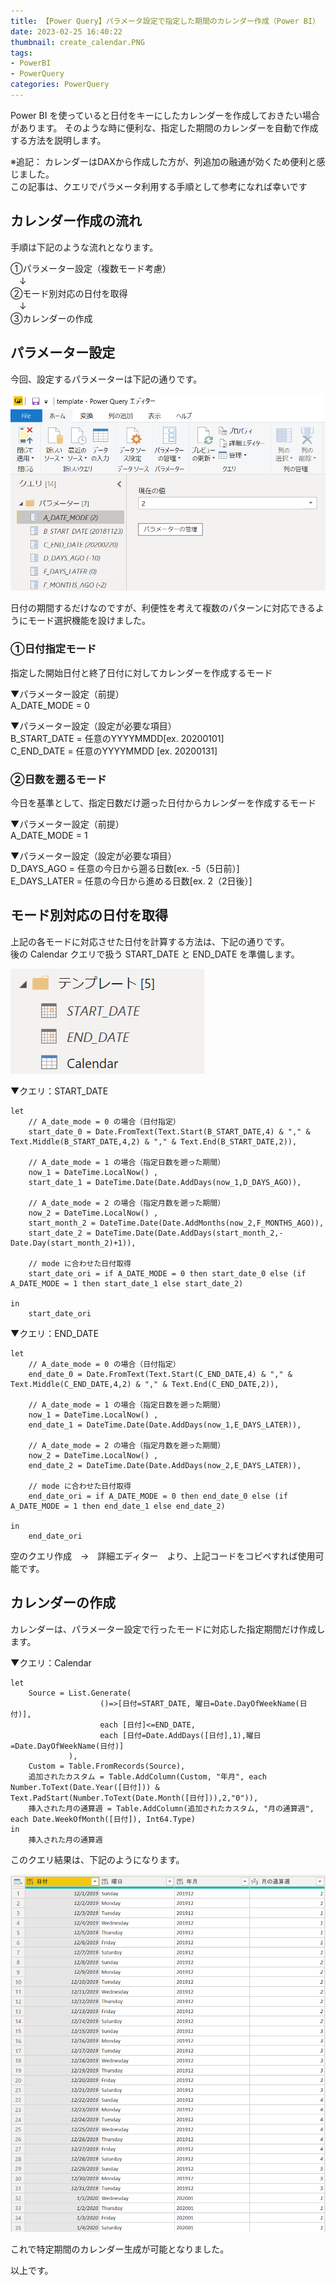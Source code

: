 ```yaml
---
title: 【Power Query】パラメータ設定で指定した期間のカレンダー作成（Power BI）
date: 2023-02-25 16:40:22
thumbnail: create_calendar.PNG
tags:
- PowerBI
- PowerQuery
categories: PowerQuery
---
```


Power BI を使っていると日付をキーにしたカレンダーを作成しておきたい場合があります。
そのような時に便利な、指定した期間のカレンダーを自動で作成する方法を説明します。

※追記：
カレンダーはDAXから作成した方が、列追加の融通が効くため便利と感じました。  
この記事は、クエリでパラメータ利用する手順として参考になれば幸いです  

## カレンダー作成の流れ

手順は下記のような流れとなります。

①パラメーター設定（複数モード考慮）  
　↓  
②モード別対応の日付を取得  
　↓  
③カレンダーの作成  

## パラメーター設定

今回、設定するパラメーターは下記の通りです。

![image](create_calendar.PNG)

日付の期間するだけなのですが、利便性を考えて複数のパターンに対応できるようにモード選択機能を設けました。

### ①日付指定モード

指定した開始日付と終了日付に対してカレンダーを作成するモード

▼パラメーター設定（前提）  
A_DATE_MODE = 0  

▼パラメーター設定（設定が必要な項目）  
B_START_DATE = 任意のYYYYMMDD[ex. 20200101]  
C_END_DATE = 任意のYYYYMMDD [ex. 20200131]  

### ②日数を遡るモード
今日を基準として、指定日数だけ遡った日付からカレンダーを作成するモード

▼パラメーター設定（前提）  
A_DATE_MODE = 1  

▼パラメーター設定（設定が必要な項目）  
D_DAYS_AGO = 任意の今日から遡る日数[ex. -5（5日前）]  
E_DAYS_LATER = 任意の今日から進める日数[ex. 2（2日後）]  

## モード別対応の日付を取得

上記の各モードに対応させた日付を計算する方法は、下記の通りです。  
後の Calendar クエリで扱う START_DATE と END_DATE を準備します。

![image](template_query.PNG)

▼クエリ：START_DATE

```text
let
    // A_date_mode = 0 の場合（日付指定）
    start_date_0 = Date.FromText(Text.Start(B_START_DATE,4) & "," & Text.Middle(B_START_DATE,4,2) & "," & Text.End(B_START_DATE,2)),

    // A_date_mode = 1 の場合（指定日数を遡った期間）
    now_1 = DateTime.LocalNow() ,
    start_date_1 = DateTime.Date(Date.AddDays(now_1,D_DAYS_AGO)),

    // A_date_mode = 2 の場合（指定月数を遡った期間）
    now_2 = DateTime.LocalNow() ,
    start_month_2 = DateTime.Date(Date.AddMonths(now_2,F_MONTHS_AGO)),
    start_date_2 = DateTime.Date(Date.AddDays(start_month_2,-Date.Day(start_month_2)+1)),

    // mode に合わせた日付取得
    start_date_ori = if A_DATE_MODE = 0 then start_date_0 else (if A_DATE_MODE = 1 then start_date_1 else start_date_2)

in
    start_date_ori
```

▼クエリ：END_DATE

```text
let
    // A_date_mode = 0 の場合（日付指定）
    end_date_0 = Date.FromText(Text.Start(C_END_DATE,4) & "," & Text.Middle(C_END_DATE,4,2) & "," & Text.End(C_END_DATE,2)),

    // A_date_mode = 1 の場合（指定日数を遡った期間）
    now_1 = DateTime.LocalNow() ,
    end_date_1 = DateTime.Date(Date.AddDays(now_1,E_DAYS_LATER)),

    // A_date_mode = 2 の場合（指定月数を遡った期間）
    now_2 = DateTime.LocalNow() ,
    end_date_2 = DateTime.Date(Date.AddDays(now_2,E_DAYS_LATER)),

    // mode に合わせた日付取得
    end_date_ori = if A_DATE_MODE = 0 then end_date_0 else (if A_DATE_MODE = 1 then end_date_1 else end_date_2)

in
    end_date_ori
```

空のクエリ作成　→　詳細エディター　より、上記コードをコピペすれば使用可能です。

## カレンダーの作成

カレンダーは、パラメーター設定で行ったモードに対応した指定期間だけ作成します。

▼クエリ：Calendar

```text
let
    Source = List.Generate(
                    ()=>[日付=START_DATE, 曜日=Date.DayOfWeekName(日付)],
                    each [日付]<=END_DATE,
                    each [日付=Date.AddDays([日付],1),曜日=Date.DayOfWeekName(日付)]
             ),
    Custom = Table.FromRecords(Source),
    追加されたカスタム = Table.AddColumn(Custom, "年月", each Number.ToText(Date.Year([日付])) & Text.PadStart(Number.ToText(Date.Month([日付])),2,"0")),
    挿入された月の通算週 = Table.AddColumn(追加されたカスタム, "月の通算週", each Date.WeekOfMonth([日付]), Int64.Type)
in
    挿入された月の通算週
```

このクエリ結果は、下記のようになります。

![image](calendar_sample.PNG)

これで特定期間のカレンダー生成が可能となりました。

以上です。
